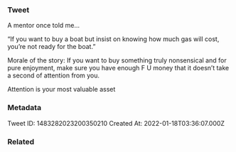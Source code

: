 ### Tweet
A mentor once told me… 

“If you want to buy a boat but insist on knowing how much gas will cost, you’re not ready for the boat.”

Morale of the story: If you want to buy something truly nonsensical and for pure enjoyment, make sure you have enough F U money that it doesn’t take a second of attention from you. 

Attention is your most valuable asset

### Metadata
Tweet ID: 1483282023200350210
Created At: 2022-01-18T03:36:07.000Z

### Related


